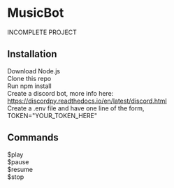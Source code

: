 # MusicBot
INCOMPLETE PROJECT  

## Installation
Download Node.js  
Clone this repo  
Run npm install  
Create a discord bot, more info here: https://discordpy.readthedocs.io/en/latest/discord.html  
Create a .env file and have one line of the form, TOKEN="YOUR_TOKEN_HERE"  

## Commands
$play <name>  
$pause  
$resume  
$stop  
